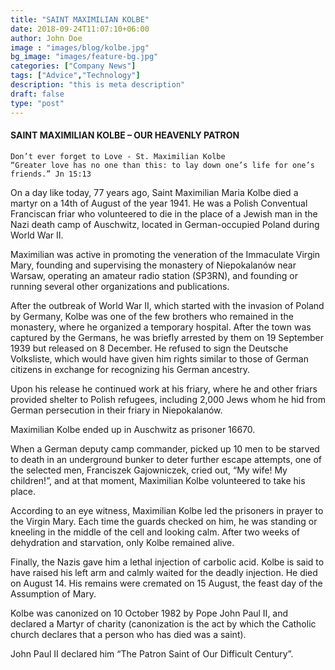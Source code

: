 ```yaml
---
title: "SAINT MAXIMILIAN KOLBE"
date: 2018-09-24T11:07:10+06:00
author: John Doe
image : "images/blog/kolbe.jpg"
bg_image: "images/feature-bg.jpg"
categories: ["Company News"]
tags: ["Advice","Technology"]
description: "this is meta description"
draft: false
type: "post"
---
```


#### SAINT MAXIMILIAN KOLBE – OUR HEAVENLY PATRON
`Don’t ever forget to Love - St. Maximilian Kolbe` <br>
`“Greater love has no one than this: to lay down one’s life for one’s friends.” Jn 15:13`<br>

On a day like today, 77 years ago, Saint Maximilian Maria Kolbe died a martyr on a 14th of August of the year 1941. He was a Polish Conventual Franciscan friar who volunteered to die in the place of a Jewish man in the Nazi death camp of Auschwitz, located in German-occupied Poland during World War II.

Maximilian was active in promoting the veneration of the Immaculate Virgin Mary, founding and supervising the monastery of Niepokalanów near Warsaw, operating an amateur radio station (SP3RN), and founding or running several other organizations and publications.

After the outbreak of World War II, which started with the invasion of Poland by Germany, Kolbe was one of the few brothers who remained in the monastery, where he organized a temporary hospital. After the town was captured by the Germans, he was briefly arrested by them on 19 September 1939 but released on 8 December. He refused to sign the Deutsche Volksliste, which would have given him rights similar to those of German citizens in exchange for recognizing his German ancestry.

Upon his release he continued work at his friary, where he and other friars provided shelter to Polish refugees, including 2,000 Jews whom he hid from German persecution in their friary in Niepokalanów.

Maximilian Kolbe ended up in Auschwitz as prisoner 16670.

When a German deputy camp commander, picked up 10 men to be starved to death in an underground bunker to deter further escape attempts, one of the selected men, Franciszek Gajowniczek, cried out, “My wife! My children!”, and at that moment, Maximilian Kolbe volunteered to take his place.

According to an eye witness, Maximilian Kolbe led the prisoners in prayer to the Virgin Mary. Each time the guards checked on him, he was standing or kneeling in the middle of the cell and looking calm. After two weeks of dehydration and starvation, only Kolbe remained alive.

Finally, the Nazis gave him a lethal injection of carbolic acid. Kolbe is said to have raised his left arm and calmly waited for the deadly injection. He died on August 14. His remains were cremated on 15 August, the feast day of the Assumption of Mary.

Kolbe was canonized on 10 October 1982 by Pope John Paul II, and declared a Martyr of charity (canonization is the act by which the Catholic church declares that a person who has died was a saint).

John Paul II declared him “The Patron Saint of Our Difficult Century”.


